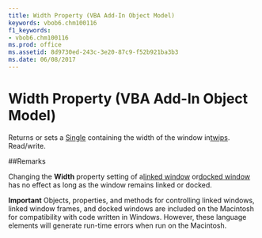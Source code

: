 ```yaml
---
title: Width Property (VBA Add-In Object Model)
keywords: vbob6.chm100116
f1_keywords:
- vbob6.chm100116
ms.prod: office
ms.assetid: 8d9730ed-243c-3e20-87c9-f52b921ba3b3
ms.date: 06/08/2017
---
```



# Width Property (VBA Add-In Object Model)



Returns or sets a [Single](../../Glossary/vbe-glossary.md) containing the width of the window in[twips](../../Glossary/vbe-glossary.md). Read/write.

##Remarks

Changing the  **Width** property setting of a[linked window](../../Glossary/vbe-glossary.md) or[docked window](../../Glossary/vbe-glossary.md) has no effect as long as the window remains linked or docked.


 **Important**  Objects, properties, and methods for controlling linked windows, linked window frames, and docked windows are included on the Macintosh for compatibility with code written in Windows. However, these language elements will generate run-time errors when run on the Macintosh.



